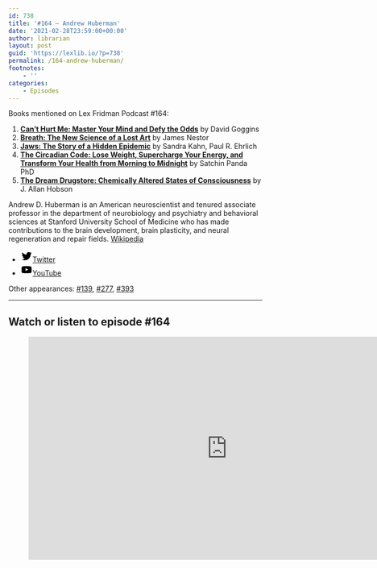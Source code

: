 ```yaml
---
id: 738
title: '#164 – Andrew Huberman'
date: '2021-02-28T23:59:00+00:00'
author: librarian
layout: post
guid: 'https://lexlib.io/?p=738'
permalink: /164-andrew-huberman/
footnotes:
    - ''
categories:
    - Episodes
---
```


Books mentioned on Lex Fridman Podcast #164:

1. [**Can’t Hurt Me: Master Your Mind and Defy the Odds**](https://amzn.to/3FiEBf0) by David Goggins
2. **[Breath: The New Science of a Lost Art](https://amzn.to/3W9g56O)** by James Nestor
3. [**Jaws: The Story of a Hidden Epidemic**](https://amzn.to/3YfH0jh) by Sandra Kahn, Paul R. Ehrlich
4. **[The Circadian Code: Lose Weight, Supercharge Your Energy, and Transform Your Health from Morning to Midnight](https://amzn.to/3HmxPrh)** by Satchin Panda PhD
5. **[The Dream Drugstore: Chemically Altered States of Consciousness](https://amzn.to/3HlSX0Y)** by J. Allan Hobson

Andrew D. Huberman is an American neuroscientist and tenured associate professor in the department of neurobiology and psychiatry and behavioral sciences at Stanford University School of Medicine who has made contributions to the brain development, brain plasticity, and neural regeneration and repair fields. [Wikipedia](https://en.wikipedia.org/wiki/Andrew_D._Huberman)

- [<svg aria-hidden="true" focusable="false" height="24" version="1.1" viewbox="0 0 24 24" width="24" xmlns="http://www.w3.org/2000/svg"><path d="M22.23,5.924c-0.736,0.326-1.527,0.547-2.357,0.646c0.847-0.508,1.498-1.312,1.804-2.27 c-0.793,0.47-1.671,0.812-2.606,0.996C18.324,4.498,17.257,4,16.077,4c-2.266,0-4.103,1.837-4.103,4.103 c0,0.322,0.036,0.635,0.106,0.935C8.67,8.867,5.647,7.234,3.623,4.751C3.27,5.357,3.067,6.062,3.067,6.814 c0,1.424,0.724,2.679,1.825,3.415c-0.673-0.021-1.305-0.206-1.859-0.513c0,0.017,0,0.034,0,0.052c0,1.988,1.414,3.647,3.292,4.023 c-0.344,0.094-0.707,0.144-1.081,0.144c-0.264,0-0.521-0.026-0.772-0.074c0.522,1.63,2.038,2.816,3.833,2.85 c-1.404,1.1-3.174,1.756-5.096,1.756c-0.331,0-0.658-0.019-0.979-0.057c1.816,1.164,3.973,1.843,6.29,1.843 c7.547,0,11.675-6.252,11.675-11.675c0-0.178-0.004-0.355-0.012-0.531C20.985,7.47,21.68,6.747,22.23,5.924z"></path></svg><span class="wp-block-social-link-label screen-reader-text">Twitter</span>](https://twitter.com/hubermanlab)
- [<svg aria-hidden="true" focusable="false" height="24" version="1.1" viewbox="0 0 24 24" width="24" xmlns="http://www.w3.org/2000/svg"><path d="M21.8,8.001c0,0-0.195-1.378-0.795-1.985c-0.76-0.797-1.613-0.801-2.004-0.847c-2.799-0.202-6.997-0.202-6.997-0.202 h-0.009c0,0-4.198,0-6.997,0.202C4.608,5.216,3.756,5.22,2.995,6.016C2.395,6.623,2.2,8.001,2.2,8.001S2,9.62,2,11.238v1.517 c0,1.618,0.2,3.237,0.2,3.237s0.195,1.378,0.795,1.985c0.761,0.797,1.76,0.771,2.205,0.855c1.6,0.153,6.8,0.201,6.8,0.201 s4.203-0.006,7.001-0.209c0.391-0.047,1.243-0.051,2.004-0.847c0.6-0.607,0.795-1.985,0.795-1.985s0.2-1.618,0.2-3.237v-1.517 C22,9.62,21.8,8.001,21.8,8.001z M9.935,14.594l-0.001-5.62l5.404,2.82L9.935,14.594z"></path></svg><span class="wp-block-social-link-label screen-reader-text">YouTube</span>](https://www.youtube.com/c/andrewhubermanlab/)

Other appearances: [\#139](/139-andrew-huberman/), [\#277](/277-andrew-huberman/), [\#393](/393-andrew-huberman/)

- - - - - -

## Watch or listen to episode #164

<figure class="wp-block-embed is-type-video is-provider-youtube wp-block-embed-youtube wp-embed-aspect-16-9 wp-has-aspect-ratio"><div class="wp-block-embed__wrapper"><iframe allow="accelerometer; autoplay; clipboard-write; encrypted-media; gyroscope; picture-in-picture; web-share" allowfullscreen="" frameborder="0" height="443" loading="lazy" src="https://www.youtube.com/embed/ClxRHJPz8aQ?feature=oembed" title="Andrew Huberman: Sleep, Dreams, Creativity, Fasting, and Neuroplasticity | Lex Fridman Podcast #164" width="788"></iframe></div></figure>